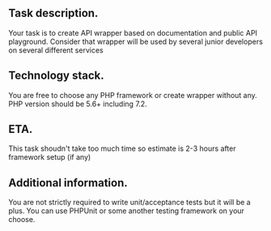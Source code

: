 ## Task description.
Your task is to create API wrapper based on documentation and public API playground.
Consider that wrapper will be used by several junior developers on several different services

## Technology stack.
You are free to choose any PHP framework or create wrapper without any.
PHP version should be 5.6+ including 7.2.

## ETA.
This task shoudn't take too much time so estimate is 2-3 hours after framework setup (if any)

## Additional information.
You are not strictly required to write unit/acceptance tests but it will be a plus.
You can use PHPUnit or some another testing framework on your choose.
